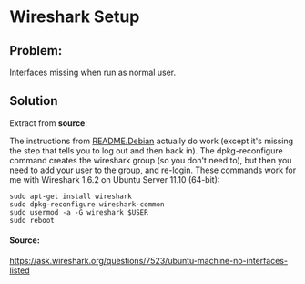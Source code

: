 Wireshark Setup
===============

## Problem:
Interfaces missing when run as normal user.

## Solution

Extract from **source**:

The instructions from [README.Debian](http://pastebin.com/yk7HKxUR) actually do work (except it's missing the step that tells you to log out and then back in). 
The dpkg-reconfigure command creates the wireshark group (so you don't need to), but then you need to 
add your user to the group, and re-login.
These commands work for me with Wireshark 1.6.2 on Ubuntu Server 11.10 (64-bit):

```
sudo apt-get install wireshark
sudo dpkg-reconfigure wireshark-common 
sudo usermod -a -G wireshark $USER
sudo reboot
```

#### Source:
https://ask.wireshark.org/questions/7523/ubuntu-machine-no-interfaces-listed
